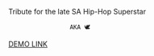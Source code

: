Tribute for the late SA Hip-Hop Superstar 

                     AKA 🕊

<a href="https://theodorah-lab.github.io/AKA-Tribute/" target="_blank">DEMO LINK</a>

